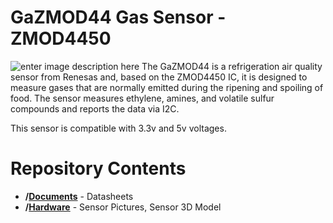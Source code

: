 # GaZMOD44 Gas Sensor - ZMOD4450

![enter image description here]([https://media-exp1.licdn.com/dms/image/C4E22AQHCrz8n3XtvHw/feedshare-shrink_2048_1536/0/1662820230780?e=1666828800&v=beta&t=9Q3OcZ6Nhr-2Ab2G2VRLWU50wcFJDPcq9i3fx8kEVpg](https://github.com/JAPS01/GaZMOD44/blob/master/Hardware/zmod4450%20Gas%20Sensor%202.jpg))
The GaZMOD44 is a refrigeration air quality sensor from Renesas and, based on the ZMOD4450 IC, it is designed to measure gases that are normally emitted during the ripening and spoiling of food. The sensor measures ethylene, amines, and volatile sulfur compounds and reports the data via I2C.

This sensor is compatible with 3.3v and 5v voltages.


#  Repository Contents

-   **/[Documents](https://github.com/JAPS01/GaZMOD44/tree/master/Documents "Documents")**  - Datasheets
-   **/[Hardware](https://github.com/JAPS01/GaZMOD44/tree/master/Hardware "Hardware")**  - Sensor Pictures, Sensor 3D Model
